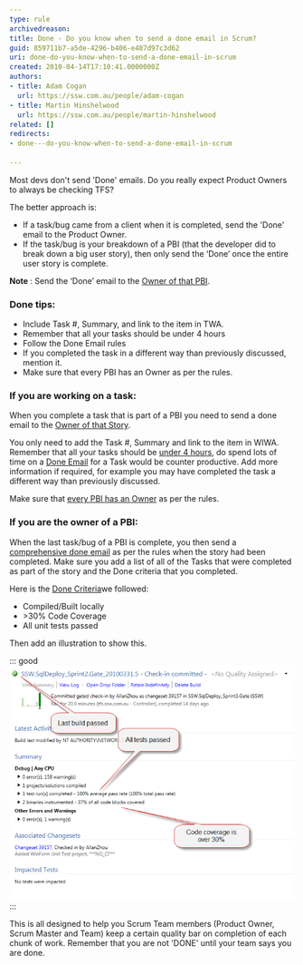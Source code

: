 ```yaml
---
type: rule
archivedreason: 
title: Done - Do you know when to send a done email in Scrum?
guid: 859711b7-a5de-4296-b406-e487d97c3d62
uri: done-do-you-know-when-to-send-a-done-email-in-scrum
created: 2010-04-14T17:10:41.0000000Z
authors:
- title: Adam Cogan
  url: https://ssw.com.au/people/adam-cogan
- title: Martin Hinshelwood
  url: https://ssw.com.au/people/martin-hinshelwood
related: []
redirects:
- done---do-you-know-when-to-send-a-done-email-in-scrum

---
```


Most devs don't send 'Done' emails. Do you really expect Product Owners to always be checking TFS?

 The better approach is:

* If a task/bug came from a client when it is completed, send the 'Done' email to the Product Owner.
* If the task/bug is your breakdown of a PBI (that the developer did to break down a big user story), then only send the ‘Done’ once the entire user story is complete.

**Note** : Send the ‘Done’ email to the [Owner of that PBI](/Pages/OwnerForEveryUserStory.aspx). 
### Done tips:

* Include Task #, Summary, and link to the item in TWA.
* Remember that all your tasks should be under 4 hours
* Follow the Done Email rules
* If you completed the task in a different way than previously discussed, mention it.
* Make sure that every PBI has an Owner as per the rules.


<!--endintro-->

### If you are working on a task:

When you complete a task that is part of a PBI you need to send a done email to the     [Owner of that Story](/Pages/OwnerForEveryUserStory.aspx).

You only need to add the Task #, Summary and link to the item in WIWA. Remember that all your tasks should be     [under 4 hours](/Pages/BreakLargeTasks.aspx), do spend lots of time on a     [Done Email](/dones-do-you-reply-done-and-delete-the-original-email) for a Task would be counter productive. Add more information if required, for example you may have completed the task a different way than previously discussed.

Make sure that     [every PBI has an Owner](/Pages/OwnerForEveryUserStory.aspx) as per the rules.

### If you are the owner of a PBI:

When the last task/bug of a PBI is complete, you then send a     [comprehensive done email](/dones-do-you-reply-done-and-delete-the-original-email) as per the rules when the story had been completed. Make sure you add a list of all of the Tasks that were completed as part of the story and the Done criteria that you completed.

Here is the [Done Criteria](/done-do-you-go-beyond-done-and-follow-a-definition-of-done)we followed:

* Compiled/Built locally
* &gt;30% Code Coverage
* All unit tests passed


Then add an illustration to show this.


::: good  
![Figure: Good example -  This is proof you have met your 'Done criteria'.](ProveDoneCriteria.png)  
:::

This is all designed to help you Scrum Team members (Product Owner, Scrum Master and Team) keep a certain quality bar on completion of each chunk of work. Remember that you are not 'DONE' until your team says you are done.

